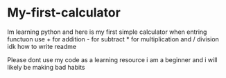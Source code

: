 # My-first-calculator
Im learning python and here is my first simple calculator
when entring functuon use + for addition - for subtract * for multiplication and / division
idk how to write readme




Please dont use my code as a learning resource i am a beginner and i will likely be making bad habits
